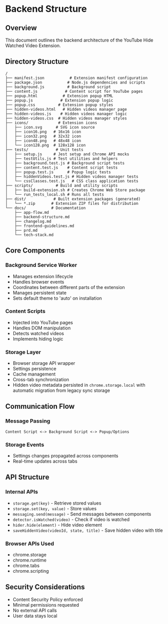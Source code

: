 # Backend Structure

## Overview
This document outlines the backend architecture of the YouTube Hide Watched Video Extension.

## Directory Structure
```
/
├── manifest.json           # Extension manifest configuration
├── package.json           # Node.js dependencies and scripts
├── background.js          # Background script
├── content.js            # Content script for YouTube pages
├── popup.html           # Extension popup HTML
├── popup.js            # Extension popup logic
├── popup.css          # Extension popup styles
├── hidden-videos.html   # Hidden videos manager page
├── hidden-videos.js    # Hidden videos manager logic
├── hidden-videos.css  # Hidden videos manager styles
├── icons/             # Extension icons
│   ├── icon.svg      # SVG icon source
│   ├── icon16.png   # 16x16 icon
│   ├── icon32.png   # 32x32 icon
│   ├── icon48.png   # 48x48 icon
│   └── icon128.png  # 128x128 icon
├── tests/            # Unit tests
│   ├── setup.js     # Jest setup and Chrome API mocks
│   ├── testUtils.js # Test utilities and helpers
│   ├── background.test.js # Background script tests
│   ├── content.test.js    # Content script tests
│   ├── popup.test.js      # Popup logic tests
│   ├── hiddenVideos.test.js # Hidden videos manager tests
│   └── cssClasses.test.js   # CSS class application tests
├── scripts/          # Build and utility scripts
│   ├── build-extension.sh # Creates Chrome Web Store package
│   └── run_tests_local.sh # Runs all tests
├── dist/            # Built extension packages (generated)
│   └── *.zip       # Extension ZIP files for distribution
└── docs/           # Documentation
    ├── app-flow.md
    ├── backend-structure.md
    ├── changelog.md
    ├── frontend-guidelines.md
    ├── prd.md
    └── tech-stack.md
```

## Core Components

### Background Service Worker
- Manages extension lifecycle
- Handles browser events
- Coordinates between different parts of the extension
- Manages persistent state
- Sets default theme to 'auto' on installation

### Content Scripts
- Injected into YouTube pages
- Handles DOM manipulation
- Detects watched videos
- Implements hiding logic

### Storage Layer
- Browser storage API wrapper
- Settings persistence
- Cache management
- Cross-tab synchronization
- Hidden video metadata persisted in `chrome.storage.local` with automatic migration from legacy sync storage

## Communication Flow

### Message Passing
```
Content Script <-> Background Script <-> Popup/Options
```

### Storage Events
- Settings changes propagated across components
- Real-time updates across tabs

## API Structure

### Internal APIs
- `storage.get(key)` - Retrieve stored values
- `storage.set(key, value)` - Store values
- `messaging.send(message)` - Send messages between components
- `detector.isWatched(video)` - Check if video is watched
- `hider.hide(element)` - Hide video element
- `saveHiddenVideo(videoId, state, title)` - Save hidden video with title

### Browser APIs Used
- chrome.storage
- chrome.runtime
- chrome.tabs
- chrome.scripting

## Security Considerations
- Content Security Policy enforced
- Minimal permissions requested
- No external API calls
- User data stays local